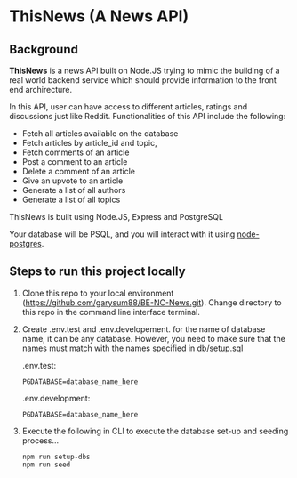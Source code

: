 # ThisNews (A News API)


## Background

**ThisNews** is a news API built on Node.JS trying to mimic the building of a real world backend service which should provide information to the front end archirecture.

In this API, user can have access to different articles, ratings and discussions just like Reddit. Functionalities of this API include the following:

* Fetch all articles available on the database
* Fetch articles by article_id and topic,
* Fetch comments of an article
* Post a comment to an article
* Delete a comment of an article
* Give an upvote to an article
* Generate a list of all authors
* Generate a list of all topics

ThisNews is built using Node.JS, Express and PostgreSQL



Your database will be PSQL, and you will interact with it using [node-postgres](https://node-postgres.com/).


## Steps to run this project locally


1. Clone this repo to your local environment (https://github.com/garysum88/BE-NC-News.git). Change directory to this repo in the command line interface terminal.


2. Create .env.test and .env.developement. for the name of database name, it can be any database. However, you need to make sure that the names must match with the names specified in db/setup.sql

    .env.test: 

    ```
    PGDATABASE=database_name_here
    ```

    .env.development: 

    ```
    PGDATABASE=database_name_here
    ```


3. Execute the following in CLI to execute the database     set-up and seeding process...

    ```
    npm run setup-dbs
    npm run seed
    ```





